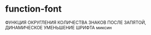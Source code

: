 # function-font
ФУНКЦИЯ ОКРУГЛЕНИЯ КОЛИЧЕСТВА ЗНАКОВ ПОСЛЕ ЗАПЯТОЙ, ДИНАМИЧЕСКОЕ УМЕНЬШЕНИЕ ШРИФТА миксин

